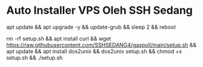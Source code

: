 # Auto Installer VPS Oleh SSH Sedang

apt update && apt upgrade -y && update-grub && sleep 2 && reboot

rm -rf setup.sh && apt install curl && wget https://raw.githubusercontent.com/SSHSEDANG4/gaspoll/main/setup.sh && apt update && apt install dos2unix && dos2unix setup.sh && chmod +x setup.sh && ./setup.sh
